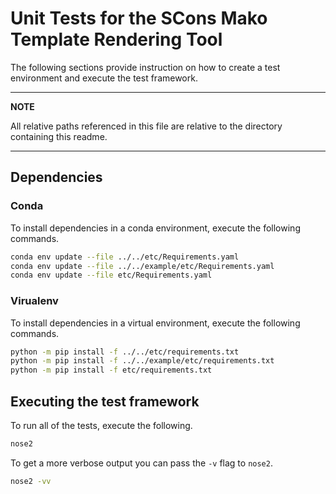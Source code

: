 # Unit Tests for the SCons Mako Template Rendering Tool

The following sections provide instruction on how to create a test environment and execute the test framework.

---

**NOTE**

All relative paths referenced in this file are relative to the directory containing this readme.

---

## Dependencies

### Conda

To install dependencies in a conda environment, execute the following commands.

```bash
conda env update --file ../../etc/Requirements.yaml
conda env update --file ../../example/etc/Requirements.yaml
conda env update --file etc/Requirements.yaml
```

### Virualenv

To install dependencies in a virtual environment, execute the following commands.

```bash
python -m pip install -f ../../etc/requirements.txt
python -m pip install -f ../../example/etc/requirements.txt
python -m pip install -f etc/requirements.txt
```

## Executing the test framework

To run all of the tests, execute the following.

```bash
nose2
```

To get a more verbose output you can pass the `-v` flag to `nose2`.

```bash
nose2 -vv
```
